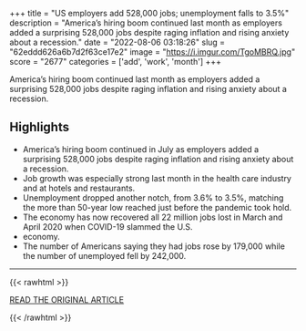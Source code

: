 +++
title = "US employers add 528,000 jobs; unemployment falls to 3.5%"
description = "America’s hiring boom continued last month as employers added a surprising 528,000 jobs despite raging inflation and rising anxiety about a recession."
date = "2022-08-06 03:18:26"
slug = "62eddd626a6b7d2f63ce17e2"
image = "https://i.imgur.com/TgoMBRQ.jpg"
score = "2677"
categories = ['add', 'work', 'month']
+++

America’s hiring boom continued last month as employers added a surprising 528,000 jobs despite raging inflation and rising anxiety about a recession.

## Highlights

- America’s hiring boom continued in July as employers added a surprising 528,000 jobs despite raging inflation and rising anxiety about a recession.
- Job growth was especially strong last month in the health care industry and at hotels and restaurants.
- Unemployment dropped another notch, from 3.6% to 3.5%, matching the more than 50-year low reached just before the pandemic took hold.
- The economy has now recovered all 22 million jobs lost in March and April 2020 when COVID-19 slammed the U.S.
- economy.
- The number of Americans saying they had jobs rose by 179,000 while the number of unemployed fell by 242,000.

---

{{< rawhtml >}}
  <p class="article-category">
    <a target="_blank" href="https://apnews.com/article/inflation-united-states-economy-unemployment-4895f1aa41fbe904400df8261446b737">READ THE ORIGINAL ARTICLE</a>
  </p>
{{< /rawhtml >}}
